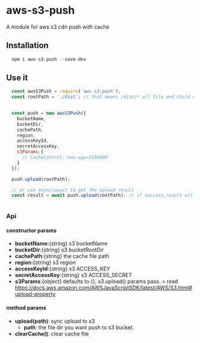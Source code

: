 # aws-s3-push
A module for aws s3 cdn push with cache

## Installation
``` javascript
  npm i aws-s3-push --save-dev
```

## Use it
``` javascript
  const awsS3Push = require('aws-s3-push');
  const rootPath = './dist'; // that means /dist/* all file and child dir file
 

  const push = new awsS3Push({
    bucketName,
    bucketDir,
    cachePath,
    region,
    accessKeyId, 
    secretAccessKey, 
    s3Params:{
      // CacheControl:'max-age=5184000'
    }
  });

  push.upload(rootPath); 

  // or use async/await to get the upload result
  const result = await push.upload(rootPath); // if success,result will be 1
  

```

### Api

#### constructor params
- **bucketName**:{string} s3 bucketName
- **bucketDir**:{string} s3 bucketRootDir
- **cachePath**:{string} the cache file path
- **region**:{string} s3 region
- **accessKeyId**:{string} s3 ACCESS_KEY 
- **secretAccessKey**:{string} s3 ACCESS_SECRET
- **s3Params**:{object} defaults to {}, s3.upload() params pass. > read https://docs.aws.amazon.com/AWSJavaScriptSDK/latest/AWS/S3.html#upload-property


#### method params
- **upload(path)**: sync upload to s3
  - **path**: the file dir you want push to s3 bucket. 
- **clearCache()**: clear cache file



